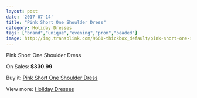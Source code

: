 ```yaml
---
layout: post
date: '2017-07-14'
title: "Pink Short One Shoulder Dress"
category: Holiday Dresses
tags: ["brand","unique","evening","prom","beaded"]
image: http://img.transblink.com/9661-thickbox_default/pink-short-one-shoulder-dress.jpg
---
```

Pink Short One Shoulder Dress

On Sales: **$330.99**
<a href="https://www.transblink.com/en/holiday-dresses/3144-pink-short-one-shoulder-dress.html"><amp-img layout="responsive" width="600" height="600" src="//img.transblink.com/9661-thickbox_default/pink-short-one-shoulder-dress.jpg" alt="Pink Short One Shoulder Dress 0" /></a>
<a href="https://www.transblink.com/en/holiday-dresses/3144-pink-short-one-shoulder-dress.html"><amp-img layout="responsive" width="600" height="600" src="//img.transblink.com/9665-thickbox_default/pink-short-one-shoulder-dress.jpg" alt="Pink Short One Shoulder Dress 1" /></a>
<a href="https://www.transblink.com/en/holiday-dresses/3144-pink-short-one-shoulder-dress.html"><amp-img layout="responsive" width="600" height="600" src="//img.transblink.com/9664-thickbox_default/pink-short-one-shoulder-dress.jpg" alt="Pink Short One Shoulder Dress 2" /></a>
<a href="https://www.transblink.com/en/holiday-dresses/3144-pink-short-one-shoulder-dress.html"><amp-img layout="responsive" width="600" height="600" src="//img.transblink.com/9663-thickbox_default/pink-short-one-shoulder-dress.jpg" alt="Pink Short One Shoulder Dress 3" /></a>
<a href="https://www.transblink.com/en/holiday-dresses/3144-pink-short-one-shoulder-dress.html"><amp-img layout="responsive" width="600" height="600" src="//img.transblink.com/9662-thickbox_default/pink-short-one-shoulder-dress.jpg" alt="Pink Short One Shoulder Dress 4" /></a>

Buy it: [Pink Short One Shoulder Dress](https://www.transblink.com/en/holiday-dresses/3144-pink-short-one-shoulder-dress.html "Pink Short One Shoulder Dress")

View more: [Holiday Dresses](https://www.transblink.com/en/8-holiday-dresses "Holiday Dresses")